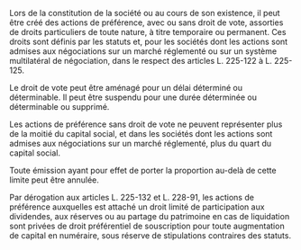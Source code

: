 Lors de la constitution de la société ou au cours de son existence, il peut être créé des actions de préférence, avec ou sans droit de vote, assorties de droits particuliers de toute nature, à titre temporaire ou permanent. Ces droits sont définis par les statuts et, pour les sociétés dont les actions sont admises aux négociations sur un marché réglementé ou sur un système multilatéral de négociation, dans le respect des articles L. 225-122 à L. 225-125.


Le droit de vote peut être aménagé pour un délai déterminé ou déterminable. Il peut être suspendu pour une durée déterminée ou déterminable ou supprimé.


Les actions de préférence sans droit de vote ne peuvent représenter plus de la moitié du capital social, et dans les sociétés dont les actions sont admises aux négociations sur un marché réglementé, plus du quart du capital social.


Toute émission ayant pour effet de porter la proportion au-delà de cette limite peut être annulée.


Par dérogation aux articles L. 225-132 et L. 228-91, les actions de préférence auxquelles est attaché un droit limité de participation aux dividendes, aux réserves ou au partage du patrimoine en cas de liquidation sont privées de droit préférentiel de souscription pour toute augmentation de capital en numéraire, sous réserve de stipulations contraires des statuts.


  

  
